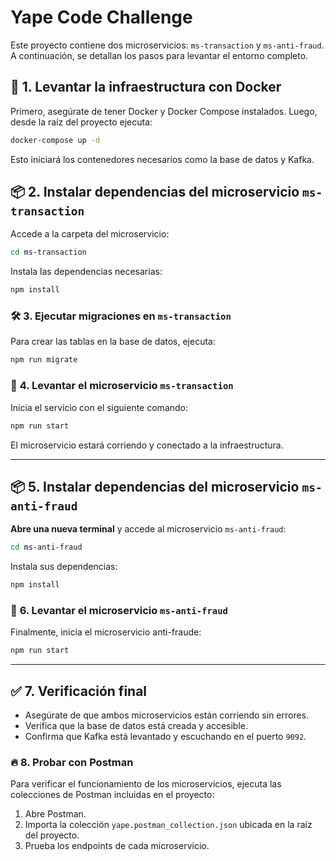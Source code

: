 # Yape Code Challenge

Este proyecto contiene dos microservicios: `ms-transaction` y `ms-anti-fraud`. A continuación, se detallan los pasos para levantar el entorno completo.

## 🚀 **1. Levantar la infraestructura con Docker**

Primero, asegúrate de tener Docker y Docker Compose instalados. Luego, desde la raíz del proyecto ejecuta:

```bash
docker-compose up -d
```

Esto iniciará los contenedores necesarios como la base de datos y Kafka.

## 📦 **2. Instalar dependencias del microservicio `ms-transaction`**

Accede a la carpeta del microservicio:

```bash
cd ms-transaction
```

Instala las dependencias necesarias:

```bash
npm install
```

### 🛠️ **3. Ejecutar migraciones en `ms-transaction`**

Para crear las tablas en la base de datos, ejecuta:

```bash
npm run migrate
```

### 🚀 **4. Levantar el microservicio `ms-transaction`**

Inicia el servicio con el siguiente comando:

```bash
npm run start
```

El microservicio estará corriendo y conectado a la infraestructura.

---

## 📦 **5. Instalar dependencias del microservicio `ms-anti-fraud`**

**Abre una nueva terminal** y accede al microservicio `ms-anti-fraud`:

```bash
cd ms-anti-fraud
```

Instala sus dependencias:

```bash
npm install
```

### 🚀 **6. Levantar el microservicio `ms-anti-fraud`**

Finalmente, inicia el microservicio anti-fraude:

```bash
npm run start
```

---

## ✅ **7. Verificación final**

- Asegúrate de que ambos microservicios están corriendo sin errores.
- Verifica que la base de datos está creada y accesible.
- Confirma que Kafka está levantado y escuchando en el puerto `9092`.

### 🔥 **8. Probar con Postman**

Para verificar el funcionamiento de los microservicios, ejecuta las colecciones de Postman incluidas en el proyecto:

1. Abre Postman.
2. Importa la colección `yape.postman_collection.json` ubicada en la raíz del proyecto.
3. Prueba los endpoints de cada microservicio.


